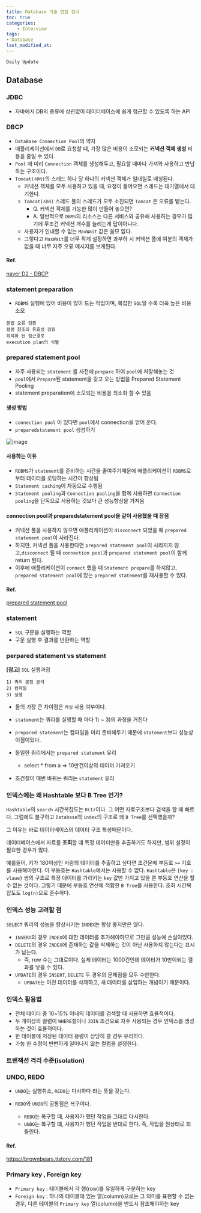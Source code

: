 ```yaml
---
title: Database 기술 면접 정리
toc: true
categories:	
    - Interview
tags:
- Database
last_modified_at: 
---
```




`Daily Update`

## Database

### JDBC

- 자바에서 DB의 종류에 상관없이 데이터베이스에 쉽게 접근할 수 있도록 하는 API

### DBCP

- `DataBase Connection Pool`의 약자
- 애플리케이션에서 `DB`로 요청할 때, 가장 많은 비용이 소모되는 **커넥션 객체 생성** 비용을 줄일 수 있다.
- `Pool` 에 미리 `Connection` 객체를 생성해두고, 필요할 때마다 가져와 사용하고 반납하는 구조이다.
- `Tomcat(서버)`의 스레드 하나 당 하나의 커넥션 객체가 일대일로 매칭된다.
  - 커넥션 객체를 모두 사용하고 있을 때, 요청이 들어오면 스레드는 대기열에서 대기한다.
  - `Tomcat(서버)` 스레드 풀의 스레드가 모두 소진되면 `Tomcat` 은 오류를 뱉는다.
    - Q. 커넥션 객체를 가능한 많이 만들어 놓으면?
    - A. 일반적으로 `DBMS`의 리소스는 다른 서비스와 공유해 사용하는 경우가 많기에 무조건 커넥션 개수를 늘리는게 답이아니다.
  - 사용자가 인내할 수 없는 `MaxWait` 값은 쓸모 없다.
  - 그렇다고 `MaxWait`를 너무 작게 설정하면 과부하 시 커넥션 풀에 여분의 객체가 없을 때 너무 자주 오류 메시지를 보게된다.

#### Ref.

[naver D2 - DBCP](https://d2.naver.com/helloworld/5102792)

### statement preparation

- `RDBMS` 실행에 있어 비용이 많이 드는 작업이며, 복잡한 `SQL`일 수록 더욱 높은 비용 소모

```
문법 오류 검증
컬럼 참조의 유효성 검증
최적화 된 접근경로
execution plan의 식별
```



### prepared statement pool

- 자주 사용되는 `statement` 를 사전에 `prepare` 하여 `pool`에 저장해놓는 것
- `pool`에서 `Prepare`된 statement을 갖고 오는 방법을 Prepared Statement Pooling
- statement preparation에 소모되는 비용을 최소화 할 수 있음

#### 생성 방법

- `connection pool` 이 있다면 `pool`에서 connection을 얻어 온다.
- `preparedstatement pool` 생성하기

![image](https://user-images.githubusercontent.com/49560745/108307551-501bfa80-71f1-11eb-8c6d-fda40c5f6bf7.png)



#### 사용하는 이유

- `RDBMS`가 `statement`를 준비하는 시간을 줄여주기때문에 애플리케이션이 `RDBMS`로부터 데이터를 로딩하는 시간이 향상됨
- `Statement caching`이 자동으로 수행됨
- `Statement pooling`과 `Connection pooling`을 함께 사용하면 `Connection pooling`을 단독으로 사용하는 것보다 큰 성능향상을 가져옴

#### connection pool과 preparedstatement pool을 같이 사용했을 때 장점

- 커넥션 풀을 사용하지 않으면 애플리케이션이 `disconnect` 되었을 때 `prepared statement pool`이 사라진다.
- 하지만, 커넥션 풀을 사용한다면 `prepared statement pool`이 사라지지 않고,`disconnect` 될 때 `connection pool`과 `prepared statement pool`이 함께 return 된다.
- 이후에 애플리케이션이 `connect` 했을 때 `Statement prepare`를 하지않고, `prepared statement pool`에 있는 `prepared statement`를 재사용할 수 있다.

#### Ref.

[prepared statement pool](https://zzikjh.tistory.com/entry/DBCP-%EC%82%AC%EC%9A%A9%EC%8B%9C-poolPreparedStatements-%EC%86%8D%EC%84%B1%EC%9D%B4-%EC%84%B1%EB%8A%A5%EC%97%90-%EB%AF%B8%EC%B9%98%EB%8A%94-%EC%98%81%ED%96%A5)

### statement

- `SQL` 구문을 실행하는 역할
- 구문 실행 후 결과를 반환하는 역할



### perpared statement vs statement

**[참고]**  `SQL` 실행과정

```
1) 쿼리 문장 분석
2) 컴파일
3) 실행
```

- 둘의 가장 큰 차이점은 `캐싱` 사용 여부이다.

- `statement`는 쿼리를 실행할 때 마다 1) ~ 3)의 과정을 거친다
- `prepared statement`는 컴파일을 미리 준비해두기 때문에 `statement`보다 성능상 이점이있다.
- 동일한 쿼리에서는 `prepared statement` 유리
  - select * from a    => 10만건이상의 데이터 가져오기
- 조건절이 매번 바뀌는 쿼리는 `statement` 유리



### 인덱스에는 왜 Hashtable 보다 B Tree 인가?

`Hashtable`의 `search` 시간복잡도는 `O(1)`이다. 그 어떤 자료구조보다 검색을 할 때 빠르다. 그럼에도 불구하고 `Database`의 `index`의 구조로 왜 `B Tree`를 선택했을까?

그 이유는 바로 데이터베이스의 데이터 구조 특성때문이다. 

데이터베이스에서 자료를 **조회**할 떄 특정 데이터만을 추출하기도 하지만, 범위 설정이 필요한 경우가 많다.

예를들어, 키가 180이상인 사람의 데이터를 추출하고 싶다면 조건문에 부등호 `>=`  기호를 사용해야한다. 이 부등호는 `Hashtable`에서는 사용할 수 없다. `Hashtable`은 `{key : vlaue}` 쌍의 구조로 특정 데이터를 가리키는 `key` 값만 가지고 있을 뿐 부등호 연산을 할 수 없는 것이다. 그렇기 때문에 부등호 연산에 적합한 `B Tree`를 사용한다. 조회 시간복잡도도 `log(n)`으로 준수하다.

### 인덱스 성능 고려할 점

`SELECT` 쿼리의 성능을 향상시키는 `INDEX`는 항상 좋지만은 않다.

- `INSERT`의 경우 `INDEX`에 대한 데이터를 추가해야하므로 그만큼 성능에 손실이있다.
- `DELETE`의 경우 `INDEX`에 존재하는 값을 삭제하는 것이 아닌 사용하지 않는다는 표시가 남는다.
  - 즉, row 수는 그대로이다. 실제 데이터는 1000건인데 데이터가 10만이되는 결과를 낳을 수 있다.
- `UPDATE`의 경우 `INSERT`, `DELETE` 두 경우의 문제점을 모두 수반한다.
  - `UPDATE`는 이전 데이터를 삭제하고, 새 데이터를 삽입하는 개념이기 때문이다.

### 인덱스 활용법

- 전체 데이터 중 10~15% 이내의 데이터를 검색할 때 사용하면 효율적이다.
- 두 개이상의 컬럼이 `WHERE`절이나 `JOIN` 조건으로 자주 사용되는 경우 인덱스를 생성하는 것이 효율적이다.
- 한 테이블에 저장된 데이터 용량이 상당히 클 경우 유리하다.
- 가능 한 수정이 빈번하게 일어나지 않는 컬럼을 설정한다.

### 트랜잭션 격리 수준(isolation)



### UNDO, REDO

- `UNDO`는 실행취소, `REDO`는 다시하다 라는 뜻을 갖는다.

- `REDO`와 `UNDO`의 공통점은 복구이다.
  - `REDO`는 복구할 때, 사용자가 했던 작업을 그대로 다시한다.
  - `UNDO`는 복구할 떄, 사용자가 했던 작업을 반대로 한다. 즉, 작업을 원상태로 되돌린다.

#### Ref.

https://brownbears.tistory.com/181

### Primary key , Foreign key

- `Primary key` : 테이블에서 각 행(row)를 유일하게 구분하는 key
- `Foreign key` : 하나의 테이블에 있는 열(column)으로는 그 의미를 표현할 수 없는 경우, 다른 테이블의 `Primary key` 열(column)을 반드시 참조해야하는 key

